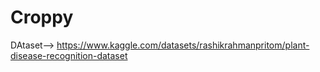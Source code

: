 # Croppy


DAtaset--> https://www.kaggle.com/datasets/rashikrahmanpritom/plant-disease-recognition-dataset
